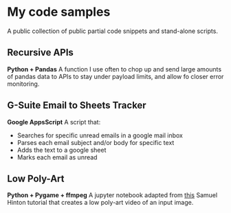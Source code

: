# My code samples
A public collection of public partial code snippets and stand-alone scripts.

## Recursive APIs
**Python + Pandas**
A function I use often to chop up and send large amounts of pandas data to APIs to stay under payload limits, and allow fo closer error monitoring.


## G-Suite Email to Sheets Tracker
**Google AppsScript**
A script that:
- Searches for specific unread emails in a google mail inbox
- Parses each email subject and/or body for specific text
- Adds the text to a google sheet
- Marks each email as unread


## Low Poly-Art
**Python + Pygame + ffmpeg**
A jupyter notebook adapted from [this](https://cosmiccoding.com.au/tutorials/lowpoly) Samuel Hinton tutorial that creates a low poly-art video of an input image.